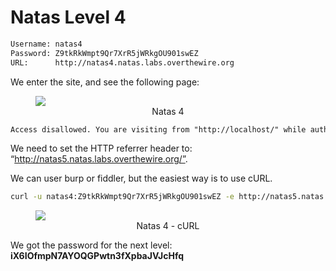 # Natas Level 4

```bash
Username: natas4
Password: Z9tkRkWmpt9Qr7XrR5jWRkgOU901swEZ
URL:      http://natas4.natas.labs.overthewire.org
```
We enter the site, and see the following page:
<figure>
    <img src="https://raw.githubusercontent.com/sefi-roee/CTFs-Writeups/master/OverTheWire/Natas/images/natas4.png" />
    <div align="center">Natas 4</div>
</figure>

```html
Access disallowed. You are visiting from "http://localhost/" while authorized users should come only from "http://natas5.natas.labs.overthewire.org/"
```

We need to set the HTTP referrer header to: “http://natas5.natas.labs.overthewire.org/”.

We can user burp or fiddler, but the easiest way is to use cURL.

```bash
curl -u natas4:Z9tkRkWmpt9Qr7XrR5jWRkgOU901swEZ -e http://natas5.natas.labs.overthewire.org/ http://natas4.natas.labs.overthewire.org
```
<figure>
    <img src="https://raw.githubusercontent.com/sefi-roee/CTFs-Writeups/master/OverTheWire/Natas/images/natas4-cURL.png" />
    <div align="center">Natas 4 - cURL</div>
</figure>

We got the password for the next level: **iX6IOfmpN7AYOQGPwtn3fXpbaJVJcHfq**